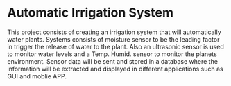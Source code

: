 # Automatic Irrigation System
This project consists of creating an irrigation system that will automatically water plants. Systems consists of moisture sensor to be the leading factor in trigger the release of water to the plant. Also an ultrasonic sensor is used to monitor water levels and a Temp. Humid. sensor to monitor the planets environment. Sensor data will be sent and stored in a database where the information will be extracted and displayed in different applications such as GUI and moblie APP.

